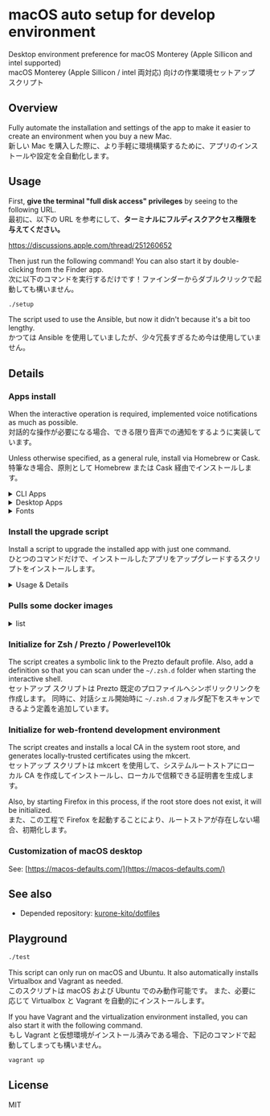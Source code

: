 # macOS auto setup for develop environment

Desktop environment preference for macOS Monterey (Apple Sillicon and intel supported)  
macOS Monterey (Apple Sillicon / intel 両対応) 向けの作業環境セットアップスクリプト

## Overview

Fully automate the installation and settings of the app to make it easier to create an environment when you buy a new Mac.  
新しい Mac を購入した際に、より手軽に環境構築するために、アプリのインストールや設定を全自動化します。

## Usage

First, **give the terminal "full disk access" privileges** by seeing to the following URL.  
最初に、以下の URL を参考にして、**ターミナルにフルディスクアクセス権限を与えてください。**

<https://discussions.apple.com/thread/251260652>

Then just run the following command! You can also start it by double-clicking from the Finder app.  
次に以下のコマンドを実行するだけです！ファインダーからダブルクリックで起動しても構いません。

```sh
./setup
```

The script used to use the Ansible, but now it didn't because it's a bit too lengthy.  
かつては Ansible を使用していましたが、少々冗長すぎるため今は使用していません。

## Details

### Apps install

When the interactive operation is required, implemented voice notifications as much as possible.  
対話的な操作が必要になる場合、できる限り音声での通知をするように実装しています。

Unless otherwise specified, as a general rule, install via Homebrew or Cask.  
特筆なき場合、原則として Homebrew または Cask 経由でインストールします。

<!-- markdownlint-disable MD024 -->
<!-- markdownlint-disable MD033 -->
<details><summary>CLI Apps</summary>

|  note   | description                                                                         |
| :-----: | :---------------------------------------------------------------------------------- |
| **`!`** | **DEPENDENCIES**: Removing this app may cause this setup to stop working correctly. |
|  `-M`   | without M1 Processor                                                                |

#### Benchmark

- [cloc](https://github.com/AlDanial/cloc)

#### Convert tools for Media binary

- [FFmpeg](https://www.ffmpeg.org/)
- [ImageMagick](https://imagemagick.org/index.php)
- [libvips](https://libvips.github.io/libvips/)

#### Convert tools for Texts

- [jq](https://stedolan.github.io/jq/)
- [nkf](https://osdn.net/projects/nkf/)
- [TextQL](https://github.com/dinedal/textql)

#### Database

- [SQLite](https://www.sqlite.org/)

#### Development

- [ANTLR](https://www.antlr.org/)
- [asdf](http://asdf-vm.com/)
  - plugin: [asdf-nodejs](https://github.com/asdf-vm/asdf-nodejs) (via asdf)
    - [Node.js](https://nodejs.org/) (via asdf-nodejs)
      - v14 LTS Fermium
      - v16 LTS Gallium
      - v18
  - plugin: [asdf-python](https://github.com/danhper/asdf-python) (via asdf)
    - [Python](https://www.python.org) (via asdf-python)
      - v2
      - v3 (via deep dependencies of the Homebrew packages: e.g., awscli, graphviz, and others)
- [CMake](https://cmake.org)
- **`!`** Command Line Tools for Xcode (via xcode-select CLI)
- **`!`** [gawk: GNU awk utility](https://www.gnu.org/software/gawk/)
- **`!`** [GCC: the GNU Compiler Collection](https://gcc.gnu.org)
- [Microsoft .NET SDK](https://dotnet.microsoft.com/)
- [lv2: LADSPA v2](https://lv2plug.in/)
- `(-M)` [Mono](https://www.mono-project.com/)
- [shellcheck](https://www.shellcheck.net)

#### Documentation

- [Graphviz](https://graphviz.org/)
- [mdp](https://github.com/visit1985/mdp)
- [pandoc](https://pandoc.org/)
- [PlantUML](https://plantuml.com/)
- [wkhtmltopdf](https://wkhtmltopdf.org/)

#### Files management

- [bat](https://github.com/sharkdp/bat)
- [broot](https://dystroy.org/broot/)
- [exa](https://the.exa.websitef)
- [fzf](https://github.com/junegunn/fzf)
- [p7zip](https://sourceforge.net/projects/p7zip/)
- [rename](http://plasmasturm.org/code/rename/)
- [rsync](https://rsync.samba.org/)

#### Packages manager

- [Homebrew](https://brew.sh/) (directly install)
- [SteamCMD](https://developer.valvesoftware.com/wiki/SteamCMD)

#### Runtime

- [AdoptOpenJDK](https://adoptopenjdk.net/)
- [Apple Rosetta 2](https://support.apple.com/HT211861) via Apple Software Update

#### Testing

- [Microsoft PICT](https://jaccz.github.io/pairwise/)
- [mkcert](https://mkcert.dev/)
- [Mozilla Network Security Services](https://developer.mozilla.org/en/docs/Mozilla/Projects/NSS)
- [ngrok](https://ngrok.com/)

#### Version control system

- [Apache Subversion](https://subversion.apache.org/)
- [Gist](http://defunkt.io/gist/)
- **`!`** [Git](https://git-scm.com/)
  - **`!`** [Git Large File Storage](https://git-lfs.github.com/)
  - [git-delta: A viewer for git and diff output](https://github.com/dandavison/delta)
- [GitHub Hub](https://hub.github.com/)

#### Remote

- [awscli](https://aws.amazon.com/cli/)
- [aws-nuke](https://github.com/rebuy-de/aws-nuke)
- [AWS SAM CLI](https://aws.amazon.com/serverless/sam/)
- **`!`** [curl](https://curl.se)
- **`!`** [GNU wget](https://www.gnu.org/software/wget/)
- [Mosh](https://mosh.org)
- [OpenVPN](https://openvpn.net/)
- [inetutils: GNU network utilities](https://www.gnu.org/software/inetutils/)
- [Tor](https://www.torproject.org/)

#### Shell

- [lporg](https://github.com/blacktop/lporg)
- [Microsoft PowerShell](https://microsoft.com/PowerShell)
- [Prezto](https://github.com/sorin-ionescu/prezto) (via Git)
  - [Powerlevel10k](https://github.com/romkatv/powerlevel10k) (via Prezto)
- [The Fuck](https://github.com/nvbn/thefuck)
- [tmux](https://github.com/tmux/tmux)
- **`!`** [zsh-completions](https://github.com/zsh-users/zsh-completions)

#### Signature

- **`!`** [GnuPG: The GNU Privacy Guard](https://gnupg.org/)
- **`!`** [PINEntry for Mac](https://github.com/GPGTools/pinentry)
- **`!`** [Unbound](https://www.nlnetlabs.nl/projects/unbound/)

#### System

- **`!`** [Coreutils: GNU Core Utilities](https://www.gnu.org/software/coreutils/coreutils.html)
- [gotop](https://github.com/xxxserxxx/gotop)
- [htop](https://htop.dev)
- [Mackup](https://github.com/lra/mackup)
- **`!`** [Proctools: pgrep, pkill and pfind for Darwin](http://proctools.sourceforge.net/)

#### Text Browsing

- [cheat](https://github.com/cheat/cheat)
- [links](http://links.twibright.com/)
- [tldr pages](https://tldr.sh)

#### Text editors

- [GNU Nano](https://www.nano-editor.org)
- [Vim](https://www.vim.org/)

#### Virtualizations

- [act](https://github.com/nektos/act)
- [GitLab Runner](https://gitlab.com/gitlab-org/gitlab-runner)
- [Parallels Virtualization SDK](https://www.parallels.com/products/desktop/download/)
- [Vagrant](https://www.vagrantup.com/)
  - plugins (via Vagrant)
    - [Vagrant AWS Provider](https://github.com/mitchellh/vagrant-aws)
    - [Vagrant Parallels Provider](https://parallels.github.io/vagrant-parallels/)
    - [Vagrant Reload Provisioner](https://github.com/aidanns/vagrant-reload)
    - [vagrant-vbguest](https://github.com/dotless-de/vagrant-vbguest)

#### Others

- **`!`** [mas-cli](https://github.com/mas-cli/mas)
- [Nyancat CLI](http://nyancat.dakko.us/)

</details>
<!-- markdownlint-enable MD033 -->

<!-- markdownlint-disable MD033 -->
<details><summary>Desktop Apps</summary>

Apps that exist in the Mac App Store are temporarily not installed by this script. It's because the installation is unstable and very slow.  
Mac App Store からインストール可能なアプリは、このスクリプトでは暫定的にインストールしないようにしています。インストールが不安定かつ非常に低速となるためです。

|  note   | description                                                                         |
| :-----: | :---------------------------------------------------------------------------------- |
| **`!`** | **DEPENDENCIES**: Removing this app may cause this setup to stop working correctly. |
|  `-M`   | without M1 Processor                                                                |

#### 3D Modeling

- [Blender](https://www.blender.org/)
- [FreeCAD](https://www.freecadweb.org/)

#### Audios, Videos, and Broadcasting

- [Apple GarageBand](https://www.apple.com/mac/garageband/) (via Mac App Store)
- [Apple iMovie](https://www.apple.com/imovie/) (via Mac App Store)
- [OBS Studio](https://obsproject.com/)
- [Restream Chat](https://restream.io/chat/)
- [Rogue Amoeba Audio Hijack](https://rogueamoeba.com/audiohijack/)
- [Rogue Amoeba Loopback](https://rogueamoeba.com/loopback/)
- [Sonic Visualiser](https://sonicvisualiser.org/)

#### Benchmark

- [Blackmagic Disk Speed Test](https://apps.apple.com/app/blackmagic-disk-speed-test/id425264550) (via Mac App Store)
- [GFXBench Metal](https://gfxbench.com/) (via Mac App Store)
- [Macs Fan Control](https://crystalidea.com/macs-fan-control)
- [MAXON Cinebench](https://www.maxon.net/ja/cinebench) (via Mac App Store)

#### Cloud storages

- [Adobe Creative Cloud](https://www.adobe.com/creativecloud.html)
- [Dropbox](https://www.dropbox.com/)
- [Microsoft OneDrive](https://www.microsoft.com/microsoft-365/onedrive)
- [OmniPresence](https://www.omnigroup.com/more)

#### Desktop

- [RDM](https://github.com/avibrazil/RDM)

#### Development

- [Android Studio](https://developer.android.com/studio)
- [Apple Developer](https://apps.apple.com/us/app/apple-developer/id640199958) (via Mac App Store)
- **`!`** [Apple Xcode](https://developer.apple.com/xcode/) (via Mac App Store)
- [Apple TestFlight](https://testflight.apple.com/) (via Mac App Store)
- [React Native Debugger](https://github.com/jhen0409/react-native-debugger)
- [Unity Hub](https://unity3d.com/)
  - Unity version 2019.4.31f1 (via Unity Hub)

#### Devices

- [scrcpy](https://github.com/Genymobile/scrcpy)
- [Canon Satera MF Printer driver](https://cweb.canon.jp/satera/mfp/)
- [Drobo Dashboard](https://www.drobo.com/)
<!-- - [Haptic Touch Bar](https://www.haptictouchbar.com) -->
- [logicool G Hub](https://gaming.logicool.co.jp/innovation/g-hub.html)
- [Raspberry Pi Imager](https://www.raspberrypi.org/software/)

#### Documents and Office apps

- [Amazon Kindle](https://www.amazon.com/kindle) (via Mac App Store)
- [Manta](https://getmanta.app/) (via Mac App Store)
- [Apple Keynote](https://www.apple.com/keynote/) (via Mac App Store)
- [Apple Numbers](https://www.apple.com/numbers/) (via Mac App Store)
- [Apple Pages](https://www.apple.com/pages/) (via Mac App Store)
- [Microsoft Excel](https://www.microsoft.com/microsoft-365/excel) (via Mac App Store)
- [Microsoft OneNote](https://www.microsoft.com/microsoft-365/onenote) (via Mac App Store)
- [Microsoft PowerPoint](https://www.microsoft.com/microsoft-365/powerpoint) (via Mac App Store)
- [Microsoft Word](https://www.microsoft.com/microsoft-365/word) (via Mac App Store)

#### Games

- [Human Resource Machine](http://tomorrowcorporation.com/humanresourcemachine) (via Mac App Store)
- [Minecraft Java Edition](https://www.minecraft.net/)
- [Steam](https://store.steampowered.com/)
- [Stepmania](https://www.stepmania.com/)

#### Memos and Tasks

- [Boost Note](https://boostnote.io/)
- [Grammarly](https://www.grammarly.com/)
- [Microsoft To Do](https://todo.microsoft.com/) (via Mac App Store)
- [Notion](https://www.notion.so/)
- [OmniFocus](https://www.omnigroup.com/omnifocus/) (via Mac App Store)

#### Messaging and Socials

- [Discord](https://discord.com/)
- [Facebook Messenger](https://www.messenger.com/) (via Mac App Store)
- [Gitter](https://gitter.im/)
- `(-M)` [Keybase](https://keybase.io/)
  - Keybase app is distributed only M1 Mac in the Mac App Store.
- [Google Chat](https://workspace.google.co.jp/products/chat/)
- [LINE](https://line.me/) (via Mac App Store)
- [Mattermost / with CLI tools](https://mattermost.com/)
- [Microsoft Skype](https://www.skype.com/)
- [Slack](https://slack.com/) (via Mac App Store)
- [Twitter](https://twitter.com/) (via Mac App Store)
- [Zoom](https://zoom.us/)

#### Remote

- [Apple Remote Desktop](http://www.apple.com/remotedesktop/) (via Mac App Store)
- [Microsoft Remote Desktop](https://apps.apple.com/app/microsoft-remote-desktop/id1295203466) (via Mac App Store)
- [Real VNC Viewer](https://www.realvnc.com/connect/download/viewer/)
- [TeamViewer](https://www.teamviewer.com/)

#### Terminal

- [term](https://github.com/liyanage/macosx-shell-scripts/blob/master/term)
- [terminal-notifier](https://github.com/julienXX/terminal-notifier)

#### Text editors

- [GitHub Atom Editor](https://atom.io/)
- [Sublime Text](https://www.sublimetext.com/)
- [Visual Studio Code](https://code.visualstudio.com/)

#### Virtualizations

- [DOSBox-X](https://dosbox-x.com)
- [Docker Desktop](https://www.docker.com/products/docker-desktop)
- [Parallels Desktop](https://www.parallels.com/)
- `(-M)` [Oracle VM Virtualbox + Extension Pack](https://www.virtualbox.org/)
- [virtualOS](https://apps.apple.com/app/virtualos/id1614659226) (via Mac App Store)

#### Web browsers

- [Google Chrome](https://www.google.com/chrome/)
- [Chromium](https://www.chromium.org/Home)
- [Insomnia](https://insomnia.rest/)
- [Mozilla Firefox ESR](https://www.mozilla.org/firefox/)
- [Tor Browser](https://www.torproject.org/projects/torbrowser.html)
- Some extensions for Apple Safari (via Mac App Store)
  - [Grammarly for Safari](https://apps.apple.com/app/grammarly-for-safari/id1462114288)

</details>
<!-- markdownlint-enable MD033 -->

<!-- markdownlint-disable MD033 -->
<details><summary>Fonts</summary>

|  note   | description                                                                         |
| :-----: | :---------------------------------------------------------------------------------- |
| **`!`** | **DEPENDENCIES**: Removing this app may cause this setup to stop working correctly. |

- **`!`** [白源: HackGen Nerd](https://github.com/yuru7/HackGen)
- [IBM Plex](https://www.ibm.com/plex/)
- [Lato](https://fonts.google.com/specimen/Lato)
- **`!`** [Meslo LG](https://github.com/andreberg/Meslo-Font)

</details>
<!-- markdownlint-enable MD033 -->
<!-- markdownlint-enable MD024 -->

### Install the upgrade script

Install a script to upgrade the installed app with just one command.  
ひとつのコマンドだけで、インストールしたアプリをアップグレードするスクリプトをインストールします。

<!-- markdownlint-disable MD024 -->
<!-- markdownlint-disable MD033 -->
<details><summary>Usage & Details</summary>

```sh
~/bin/update
```

- Upgrade the apps installed via the Homebrew
- Upgrade the plugins of Vagrant
- Upgrade the Docker images
- Upgrade the Prezto
- Upgrade the asdf (Node.js and Python)

</details>
<!-- markdownlint-enable MD033 -->
<!-- markdownlint-enable MD024 -->

### Pulls some docker images

<!-- markdownlint-disable MD033 -->
<details><summary>list</summary>

| Image                  | Tag                                                                                                       |
| :--------------------- | :-------------------------------------------------------------------------------------------------------- | ----------------------------- | ---------------------------------------------------------------------------- |
| `hello-world`          | _`latest`_                                                                                                |
| `alpine`               | _`latest`_                                                                                                |
| `busybox`              | _`latest`_                                                                                                |
| `debian`               | _`latest`_                                                                                                |
| `ubuntu`               | _`latest`_                                                                                                |
| `docker`               | `dind`, `git`, _`latest`_                                                                                 |
| `node`                 | `14`, `14-alpine`, `14-bullseye-slim`, `16`, `16-alpine` `16-bullseye-slim`, `18`, `18-alpine`, `18-slim` |
| `gitlab/gitlab-runner` | _`latest`_                                                                                                | `ghcr.io/catthehacker/ubuntu` | `act-22.04`, `act-latest`, ~~`ubuntu:full-20.04`~~, ~~`ubuntu:full-latest`~~ |

</details>
<!-- markdownlint-enable MD033 -->

### Initialize for Zsh / Prezto / Powerlevel10k

The script creates a symbolic link to the Prezto default profile.
Also, add a definition so that you can scan under the `~/.zsh.d` folder when starting the interactive shell.  
セットアップ スクリプトは Prezto 既定のプロファイルへシンボリックリンクを作成します。
同時に、対話シェル開始時に `~/.zsh.d` フォルダ配下をスキャンできるよう定義を追加しています。

### Initialize for web-frontend development environment

The script creates and installs a local CA in the system root store, and generates locally-trusted certificates using the mkcert.  
セットアップ スクリプトは mkcert を使用して、システムルートストアにローカル CA を作成してインストールし、ローカルで信頼できる証明書を生成します。

Also, by starting Firefox in this process, if the root store does not exist, it will be initialized.  
また、この工程で Firefox を起動することにより、ルートストアが存在しない場合、初期化します。

### Customization of macOS desktop

See: [https://macos-defaults.com/](https://macos-defaults.com/)

## See also

- Depended repository: [kurone-kito/dotfiles](https://github.com/kurone-kito/dotfiles)

## Playground

```sh
./test
```

This script can only run on macOS and Ubuntu.
It also automatically installs Virtualbox and Vagrant as needed.  
このスクリプトは macOS および Ubuntu でのみ動作可能です。
また、必要に応じて Virtualbox と Vagrant を自動的にインストールします。

If you have Vagrant and the virtualization environment installed, you can also start it with the following command.  
もし Vagrant と仮想環境がインストール済みである場合、下記のコマンドで起動してしまっても構いません。

```sh
vagrant up
```

## License

MIT
